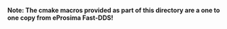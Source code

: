 **Note: The cmake macros provided as part of this directory are a one to one copy from eProsima Fast-DDS!**